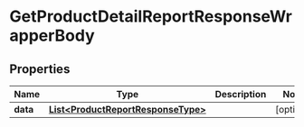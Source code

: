 

# GetProductDetailReportResponseWrapperBody


## Properties

Name | Type | Description | Notes
------------ | ------------- | ------------- | -------------
**data** | [**List&lt;ProductReportResponseType&gt;**](ProductReportResponseType.md) |  |  [optional]



